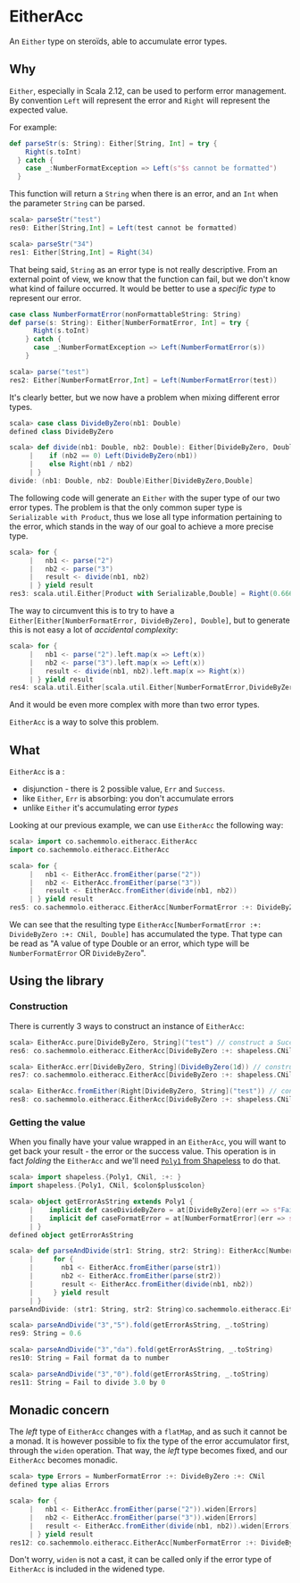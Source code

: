 EitherAcc
=========

An `Either` type on steroïds, able to accumulate error types. 


Why
---
`Either`, especially in Scala 2.12, can be used to perform error management. 
By convention `Left` will represent the error and `Right` will represent the expected value.

For example: 
```scala
def parseStr(s: String): Either[String, Int] = try {
    Right(s.toInt)
  } catch {
    case _:NumberFormatException => Left(s"$s cannot be formatted")
  }  
```

This function will return a `String` when there is an error, and an `Int` when the parameter `String` can be parsed.

```scala
scala> parseStr("test")
res0: Either[String,Int] = Left(test cannot be formatted)

scala> parseStr("34")
res1: Either[String,Int] = Right(34)
```

That being said, `String` as an error type is not really descriptive. 
From an external point of view, we know that the function can fail, but we don't know what kind of failure occurred.
It would be better to use a _specific type_ to represent our error.

```scala
case class NumberFormatError(nonFormattableString: String)
def parse(s: String): Either[NumberFormatError, Int] = try {
      Right(s.toInt)
    } catch {
      case _:NumberFormatException => Left(NumberFormatError(s))
    }  
```

```scala
scala> parse("test")
res2: Either[NumberFormatError,Int] = Left(NumberFormatError(test))
```

It's clearly better, but we now have a problem when mixing different error types.

```scala
scala> case class DivideByZero(nb1: Double) 
defined class DivideByZero

scala> def divide(nb1: Double, nb2: Double): Either[DivideByZero, Double] = {
     |    if (nb2 == 0) Left(DivideByZero(nb1))
     |    else Right(nb1 / nb2)
     | }
divide: (nb1: Double, nb2: Double)Either[DivideByZero,Double]
```

The following code will generate an `Either` with the super type of our two error types. The problem is that the only common super type is
`Serializable with Product`, thus we lose all type information pertaining to the error, which stands in the way of our goal to achieve a more precise type.

```scala
scala> for {
     |   nb1 <- parse("2")
     |   nb2 <- parse("3")
     |   result <- divide(nb1, nb2)
     | } yield result
res3: scala.util.Either[Product with Serializable,Double] = Right(0.6666666666666666)
```

The way to circumvent this is to try to have a
`Either[Either[NumberFormatError, DivideByZero], Double]`, but to generate this is not easy a lot of _accidental complexity_:


```scala
scala> for {
     |   nb1 <- parse("2").left.map(x => Left(x))
     |   nb2 <- parse("3").left.map(x => Left(x))
     |   result <- divide(nb1, nb2).left.map(x => Right(x))
     | } yield result
res4: scala.util.Either[scala.util.Either[NumberFormatError,DivideByZero],Double] = Right(0.6666666666666666)
```

And it would be even more complex with more than two error types.

`EitherAcc` is a way to solve this problem.
 
What
---

`EitherAcc` is a :
   - disjunction - there is 2 possible value, `Err` and `Success`.
   - like `Either`, `Err` is absorbing: you don't accumulate errors
   - unlike `Either` it's accumulating error _types_
   
Looking at our previous example, we can use `EitherAcc` the following way:

```scala
scala> import co.sachemmolo.eitheracc.EitherAcc
import co.sachemmolo.eitheracc.EitherAcc

scala> for {
     |   nb1 <- EitherAcc.fromEither(parse("2"))
     |   nb2 <- EitherAcc.fromEither(parse("3"))
     |   result <- EitherAcc.fromEither(divide(nb1, nb2))
     | } yield result
res5: co.sachemmolo.eitheracc.EitherAcc[NumberFormatError :+: DivideByZero :+: shapeless.CNil,Double] = Success(0.6666666666666666)
```

We can see that the resulting type `EitherAcc[NumberFormatError :+: DivideByZero :+: CNil, Double]` has accumulated the type.
That type can be read as "A value of type Double or an error, which type will be `NumberFormatError` OR `DivideByZero`".

Using the library
-------

### Construction
There is currently 3 ways to construct an instance of `EitherAcc`:
```scala
scala> EitherAcc.pure[DivideByZero, String]("test") // construct a Success Value
res6: co.sachemmolo.eitheracc.EitherAcc[DivideByZero :+: shapeless.CNil,String] = Success(test)

scala> EitherAcc.err[DivideByZero, String](DivideByZero(1d)) // construct an Error Value
res7: co.sachemmolo.eitheracc.EitherAcc[DivideByZero :+: shapeless.CNil,String] = Err(Inl(DivideByZero(1.0)))

scala> EitherAcc.fromEither(Right[DivideByZero, String]("test")) // construct a value depending of the Either
res8: co.sachemmolo.eitheracc.EitherAcc[DivideByZero :+: shapeless.CNil,String] = Success(test)
```

### Getting the value

When you finally have your value wrapped in an `EitherAcc`, you will want to get back your result - the error or the success value.
This operation is in fact _folding_ the `EitherAcc` and we'll need [`Poly1` from Shapeless](https://github.com/milessabin/shapeless/wiki/Feature-overview:-shapeless-2.0.0#polymorphic-function-values) to do that.

```scala
scala> import shapeless.{Poly1, CNil, :+: }
import shapeless.{Poly1, CNil, $colon$plus$colon}

scala> object getErrorAsString extends Poly1 {
     |    implicit def caseDivideByZero = at[DivideByZero](err => s"Fail to divide ${err.nb1} by 0")
     |    implicit def caseFormatError = at[NumberFormatError](err => s"Fail format ${err.nonFormattableString} to number")
     | }
defined object getErrorAsString

scala> def parseAndDivide(str1: String, str2: String): EitherAcc[NumberFormatError :+: DivideByZero :+: CNil, Double] = {
     |     for {
     |       nb1 <- EitherAcc.fromEither(parse(str1))
     |       nb2 <- EitherAcc.fromEither(parse(str2))
     |       result <- EitherAcc.fromEither(divide(nb1, nb2))
     |     } yield result
     | }
parseAndDivide: (str1: String, str2: String)co.sachemmolo.eitheracc.EitherAcc[NumberFormatError :+: DivideByZero :+: shapeless.CNil,Double]
```

```scala
scala> parseAndDivide("3","5").fold(getErrorAsString, _.toString)
res9: String = 0.6

scala> parseAndDivide("3","da").fold(getErrorAsString, _.toString)
res10: String = Fail format da to number

scala> parseAndDivide("3","0").fold(getErrorAsString, _.toString)
res11: String = Fail to divide 3.0 by 0
```

Monadic concern
----------------

The _left_ type of `EitherAcc` changes with a `flatMap`, and as such it cannot be a monad.
It is however possible to fix the type of the error accumulator first, through the `widen` operation.
That way, the _left_ type becomes fixed, and our `EitherAcc` becomes monadic.
 
```scala
scala> type Errors = NumberFormatError :+: DivideByZero :+: CNil
defined type alias Errors

scala> for {
     |   nb1 <- EitherAcc.fromEither(parse("2")).widen[Errors]
     |   nb2 <- EitherAcc.fromEither(parse("3")).widen[Errors]
     |   result <- EitherAcc.fromEither(divide(nb1, nb2)).widen[Errors]
     | } yield result
res12: co.sachemmolo.eitheracc.EitherAcc[NumberFormatError :+: DivideByZero :+: shapeless.CNil,Double] = Success(0.6666666666666666)
``` 

Don't worry, `widen` is not a cast, it can be called only if the error type of `EitherAcc` is included in the widened type.
   
